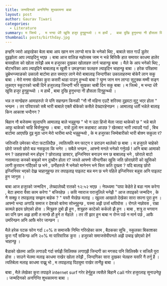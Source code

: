 ```yaml
---
title: जन्मदिनको अनगिन्ति शुभकामना बाबा 
layout: post
author: Gaurav Tiwari
categories:
  - Literature
summary: म जित्थे ,  म भन्दा धेरै खुसि हजुर हुनुहुन्थ्यो । म हार्थे ,  बाबा दुखि हुनुभन्दा नी हौसला दिनुहुन्थ्यो ।
thumbnail: posts/birthday.jpg
---
```

हन्हनि ज्वरो आइरहेका बेला बाबा आप खान मन  लाग्यो  मात्र के भनेको थिए ,  बाबाले सात गाउँ डुलेर दुइझोला आप ल्याइदिनु भएछ । बाबा आज वालिङ महोत्सब जाम न भन्ने बित्तिकै  हात समायर काधमा हालेर बायखोला को खोला तारेझै अब म हजुरका दुखका खोलाहरु तार्न चाहान्छु बाबा । मैले के आप भनेको थिए ,  बोटभरिका आप ल्याइदिने बाबालाइ म खुसी र उमङ्गका फलहरु ल्याइदिन चाहान्छु बाबा । हरेक परिक्षामा डुम्रेभन्ज्याङको उकालो बाटोमा हात समाएर लाने मेरो बाबालाइ जिन्दगीका उकालाहरुमा बोकेरै लान सकु बाबा । मेरो मनमा खेलेका कुरा कसरी थाहा पाउनु हुन्थ्यो बाबा ?  घुम्न जान मन लाग्दा सुटुक्क मम्मी सङ्ग लुकाएर स्कुटरको चाबी  दिने हजुरलाइ जिन्दगी भरि सुखका चाबी  दिन सकु बाबा । म जित्थे ,  म भन्दा धेरै खुसि हजुर हुनुहुन्थ्यो । म हार्थे ,  बाबा दुखि हुनुभन्दा नी हौसला दिनुहुन्थ्यो ।



 भन्न त मान्छेहरु आमाहरुले जे पनि सहन्छन किनकी "नौ नौ महिना एउटै शरिरमा दुइवटा मुटु भएर होला " भन्छन । तर परिवारको सबै भारी  बाबाले एक्लै बोकेको  कसैले देख्दारहेनछन । आमालाइ धर्ती भन्नेले बालाइ किन आकाश भन्दैनन ?  



 बिहान नौ बजेसम्म सुत्दापनि आमालाइ बाले भन्नुहुन्छ " भो न उठा हिजो मेला जादा थाकेको छ "  भन्ने बाले आफु थाकेको चाहि बिर्सनुहुन्छ । बाबा ,  यत्रो ठुलो मन कहाबाट आउछ ?  खेतबाट भारी ल्याउदै गर्दा ,  बिच बाटोमा आएपछि दुइ मुठा धान मेरो भारीमा थप्दे भन्नुहुन्थ्यो ,  के म हजुरका जिम्वेबारीको भारी बोक्न सकुला र?  



 जतिजति उमेरका भोटा फटालिदैछ  ,  त्यतित्यति मन फाट्न र डराउन थालेको छ बाबा । म हजुरले चाहेको छोरो  जस्तो छोरो बन्न नसकुला कि भनेर । सबैले भन्छन , आफ्नो मनले भनेको गर्नुपर्छ !  अनि बाबा आमाको मन ?  उहाहरुको मन होइन ?  छोरालाइ डाक्टर,  इन्जिनियर बनाउन मन छ बाबालाइ भने ,  छोराले बाटो नसामात्दा कस्को बाबुको मन दुख्दैन होला र?  जस्ले आफ्नो जीन्दगीका खुसि जति छोराछोरी को खुसिको लागी कुरवान गर्दिएको छ भने ,  उनीहरुले नै भनेको मानेनन भने चित्त कति दुख्ला ?  यदि बालाइ छोरो इन्जिनियर भएको देख्न चाहानुहुन्छ तर तपाइलाइ पाइलट बन्न मन छ भने पहिले इन्जिनियर बन्नुस अनि पाइलट हुन जानुस ।



  बाबा आज हजुरको जन्मदिन ,  लेख्दालेख्दै रातको १२:५२ भएछ । नेपथ्यमा  "पापा केहेते हे बडा नाम करेगा ,  बेटा हमारा यैसा काम करेगा " बजिरहेछ । कवि नवराज पराजुलिले भनेझै " आज तपाइको जन्मदिन ,  के नै सक्छु र तपाइलाइ सम्झन बाहेक ?  " यस्तै भैरहेछ मलाइ । खुल्ला आखाले देखेका सारा सपना पुरा हुन । आफ्नो भन्दा अगाडि समाज र देशको बारेमा सोच्नुहुन्छ ,  यस्मा अझै उर्जा थपियोस । रोगले नछोवस , राम्रा कामले हृदय छोएको होस । मित्रुहरु दुबो झै हुन ,  शत्रुहरु काटेको कर्कलो झै हुन । बाबा ,  शत्रु त भगवान का पनि छन  अझ हामी त मान्छे हौ हुने त भैहाले । तर ती झार हुन बाबा न रोप्न पर्छ न मार्न पर्छ ,  आफै उमरिन्छन अनि आफै मरेर जान्छन ।

 

 मैले हरेक पटक फोन गर्दा ८०%  त समाजकै निम्ति गरिरहेका काम ,  बैठकका सुचि ,  स्कुलका बिकाशका कुरा गर्दै सकिन्छ अनि २०% मा पारिवारिक कुरा । हजुरको समाजसेवीपनले अझै उचाइ छोएको हेर्न चाहान्छु  ।  



 बैडाको खेतमा आलि लगाउदै गर्दा सर्पझै सिलिक्क लगाएझै जिन्दगी का मगसद पनि सिलिक्कै र सजिलै पुरा होस । साउने भेलमा मलाइ काधमा राखेर खोला तरेझै ,  जिन्दगिका सारा दुखका भेलहरु यसरि नै तर्नु है  । त्यतिबेला मलाइ काधमा राख्नु भो ,  म तपाइलाइ पिठ्युमा राखेर तार्नेछु बाबा ।



 बाबा ,  मैले लेखेका कुरा तपाइले internet surf गरेर हेर्नुहुन्न त्यसैले बिहानै call गरेर हजुरलाइ सुनाउनेछु । जन्मदिनको अनगिन्ति शुभकामना बाबा ।